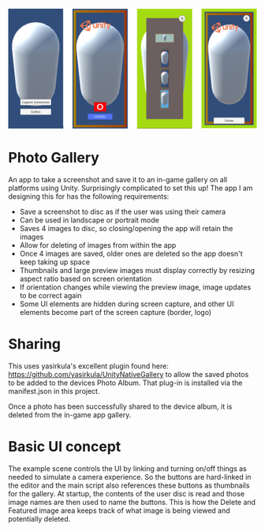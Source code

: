 
![screen capture](screencapture.jpg)

# Photo Gallery
An app to take a screenshot and save it to an in-game gallery on all platforms using Unity.  Surprisingly complicated to set this up!  The app I am designing this for has the following requirements:
* Save a screenshot to disc as if the user was using their camera
* Can be used in landscape or portrait mode
* Saves 4 images to disc, so closing/opening the app will retain the images
* Allow for deleting of images from within the app
* Once 4 images are saved, older ones are deleted so the app doesn't keep taking up space
* Thumbnails and large preview images must display correctly by resizing aspect ratio based on screen orientation
* If orientation changes while viewing the preview image, image updates to be correct again
* Some UI elements are hidden during screen capture, and other UI elements become part of the screen capture (border, logo)

# Sharing
This uses yasirkula's excellent plugin found here: https://github.com/yasirkula/UnityNativeGallery to allow the saved photos to be added to the devices Photo Album. That plug-in is installed via the manifest.json in this project.

Once a photo has been successfully shared to the device album, it is deleted from the in-game app gallery.
# Basic UI concept
The example scene controls the UI by linking and turning on/off things as needed to simulate a camera experience. So the buttons are hard-linked in the editor and the main script also references these buttons as thumbnails for the gallery. At startup, the contents of the user disc is read and those image names are then used to name the buttons. This is how the Delete and Featured image area keeps track of what image is being viewed and potentially deleted.
